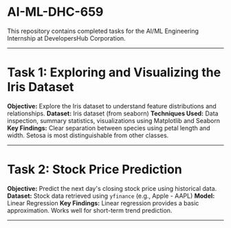 # AI-ML-DHC-659


This repository contains completed tasks for the AI/ML Engineering Internship at DevelopersHub Corporation.

---

#  Task 1: Exploring and Visualizing the Iris Dataset

 **Objective:** Explore the Iris dataset to understand feature distributions and relationships.
 **Dataset:** Iris dataset (from seaborn)
**Techniques Used:** Data inspection, summary statistics, visualizations using Matplotlib and Seaborn
**Key Findings:** 
   Clear separation between species using petal length and width.
   Setosa is most distinguishable from other classes.

---

#  Task 2: Stock Price Prediction

 **Objective:** Predict the next day's closing stock price using historical data.
 **Dataset:** Stock data retrieved using `yfinance` (e.g., Apple - AAPL)
 **Model:** Linear Regression
 **Key Findings:** 
   Linear regression provides a basic approximation.
   Works well for short-term trend prediction.

---



